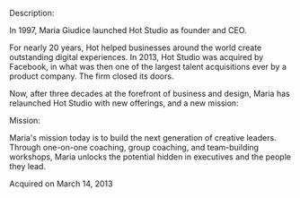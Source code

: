 Description:

In 1997, Maria Giudice launched Hot Studio as founder and CEO.

For nearly 20 years, Hot helped businesses around the world create outstanding digital experiences. In 2013, Hot Studio was acquired by Facebook, in what was then one of the largest talent acquisitions ever by a product company. The firm closed its doors.

Now, after three decades at the forefront of business and design, Maria has relaunched Hot Studio with new offerings, and a new mission:

Mission:

Maria's mission today is to build the next generation of creative leaders. Through one-on-one coaching, group coaching, and team-building workshops, Maria unlocks the potential hidden in executives and the people they lead.

Acquired on March 14, 2013